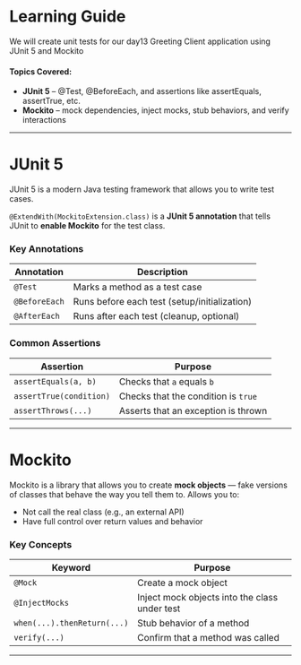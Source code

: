 # Learning Guide 
We will create unit tests for our day13 Greeting Client application using JUnit 5 and Mockito
#### Topics Covered:
- **JUnit 5** – @Test, @BeforeEach, and assertions like assertEquals, assertTrue, etc.
- **Mockito** – mock dependencies, inject mocks, stub behaviors, and verify interactions

---
# JUnit 5
JUnit 5 is a modern Java testing framework that allows you to write test cases.

`@ExtendWith(MockitoExtension.class)` is a **JUnit 5 annotation** that tells JUnit to **enable Mockito** for the test class.
### Key Annotations

| Annotation    | Description                                  |
| ------------- | -------------------------------------------- |
| `@Test`       | Marks a method as a test case                |
| `@BeforeEach` | Runs before each test (setup/initialization) |
| `@AfterEach`  | Runs after each test (cleanup, optional)     |
### Common Assertions

|Assertion|Purpose|
|---|---|
|`assertEquals(a, b)`|Checks that `a` equals `b`|
|`assertTrue(condition)`|Checks that the condition is `true`|
|`assertThrows(...)`|Asserts that an exception is thrown|

---
# Mockito
Mockito is a library that allows you to create **mock objects** — fake versions of classes that behave the way you tell them to. Allows you to:
- Not call the real class (e.g., an external API)
- Have full control over return values and behavior
### Key Concepts

|Keyword|Purpose|
|---|---|
|`@Mock`|Create a mock object|
|`@InjectMocks`|Inject mock objects into the class under test|
|`when(...).thenReturn(...)`|Stub behavior of a method|
|`verify(...)`|Confirm that a method was called|

---
